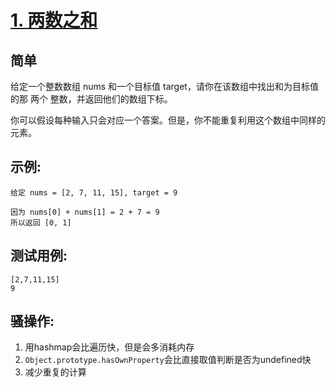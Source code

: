 # [1. 两数之和](https://leetcode-cn.com/problems/two-sum/)

## 简单

给定一个整数数组 nums 和一个目标值 target，请你在该数组中找出和为目标值的那 两个 整数，并返回他们的数组下标。

你可以假设每种输入只会对应一个答案。但是，你不能重复利用这个数组中同样的元素。

## 示例:

```
给定 nums = [2, 7, 11, 15], target = 9

因为 nums[0] + nums[1] = 2 + 7 = 9
所以返回 [0, 1]
```

## 测试用例:

```
[2,7,11,15]
9
```

## 骚操作:

1. 用hashmap会比遍历快，但是会多消耗内存
2. `Object.prototype.hasOwnProperty`会比直接取值判断是否为undefined快
3. 减少重复的计算